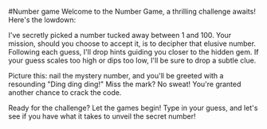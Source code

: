 #Number game
Welcome to the Number Game, a thrilling challenge awaits! Here's the lowdown:

I've secretly picked a number tucked away between 1 and 100. Your mission, should you choose to accept it, is to decipher that elusive number. Following each guess, I'll drop hints guiding you closer to the hidden gem. If your guess scales too high or dips too low, I'll be sure to drop a subtle clue.

Picture this: nail the mystery number, and you'll be greeted with a resounding "Ding ding ding!" Miss the mark? No sweat! You're granted another chance to crack the code.

Ready for the challenge? Let the games begin! Type in your guess, and let's see if you have what it takes to unveil the secret number!
